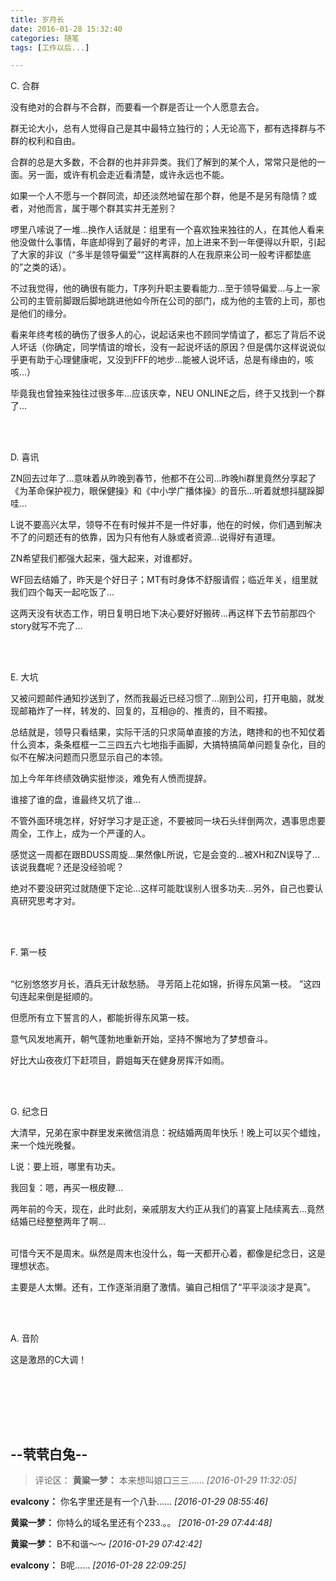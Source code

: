 ```yaml
---
title: 岁月长
date: 2016-01-28 15:32:40
categories: 随笔
tags: [工作以后...]

---
```

C. 合群

没有绝对的合群与不合群，而要看一个群是否让一个人愿意去合。

群无论大小，总有人觉得自己是其中最特立独行的；人无论高下，都有选择群与不群的权利和自由。

合群的总是大多数，不合群的也并非异类。我们了解到的某个人，常常只是他的一面。另一面，或许有机会走近看清楚，或许永远也不能。

如果一个人不愿与一个群同流，却还淡然地留在那个群，他是不是另有隐情？或者，对他而言，属于哪个群其实并无差别？

啰里八嗦说了一堆...换作人话就是：组里有一个喜欢独来独往的人，在其他人看来他没做什么事情，年底却得到了最好的考评，加上进来不到一年便得以升职，引起了大家的非议（“多半是领导偏爱”“这样离群的人在我原来公司一般考评都垫底的”之类的话）。

不过我觉得，他的确很有能力，T序列升职主要看能力…至于领导偏爱…与上一家公司的主管前脚跟后脚地跳进他如今所在公司的部门，成为他的主管的上司，那也是他们的缘分。

看来年终考核的确伤了很多人的心，说起话来也不顾同学情谊了，都忘了背后不说人坏话（你确定，同学情谊的增长，没有一起说坏话的原因？但是偶尔这样说说似乎更有助于心理健康呢，又没到FFF的地步...能被人说坏话，总是有缘由的，咳咳...）

毕竟我也曾独来独往过很多年...应该庆幸，NEU ONLINE之后，终于又找到一个群了...

<br /><br />

D. 喜讯

ZN回去过年了...意味着从昨晚到春节，他都不在公司...昨晚hi群里竟然分享起了《为革命保护视力，眼保健操》和《中小学广播体操》的音乐...听着就想抖腿跺脚哇...

L说不要高兴太早，领导不在有时候并不是一件好事，他在的时候，你们遇到解决不了的问题还有的依靠，因为只有他有人脉或者资源...说得好有道理。

ZN希望我们都强大起来，强大起来，对谁都好。

WF回去结婚了，昨天是个好日子；MT有时身体不舒服请假；临近年关，组里就我们四个每天一起吃饭了...

这两天没有状态工作，明日复明日地下决心要好好搬砖...再这样下去节前那四个story就写不完了...

<br /><br />

E. 大坑

又被问题邮件通知抄送到了，然而我最近已经习惯了...刚到公司，打开电脑，就发现邮箱炸了一样，转发的、回复的，互相@的、推责的，目不暇接。

总结就是，领导只看结果，实际干活的只求简单直接的方法，瞎搀和的也不知仗着什么资本，条条框框一二三四五六七地指手画脚，大搞特搞简单问题复杂化，目的似不在解决问题而只愿显示自己的本领。

加上今年年终绩效确实挺惨淡，难免有人愤而提辞。

谁接了谁的盘，谁最终又坑了谁…

不管外面环境怎样，好好学习才是正途，不要被同一块石头绊倒两次，遇事思虑要周全，工作上，成为一个严谨的人。

感觉这一周都在跟BDUSS周旋…果然像L所说，它是会变的...被XH和ZN误导了...该说我蠢呢？还是没经验呢？

绝对不要没研究过就随便下定论...这样可能耽误别人很多功夫...另外，自己也要认真研究思考才对。

<br /><br />

F. 第一枝<br /><br />

“忆别悠悠岁月长，酒兵无计敌愁肠。 寻芳陌上花如锦，折得东风第一枝。 ”这四句连起来倒是挺顺的。

但愿所有立下誓言的人，都能折得东风第一枝。

意气风发地离开，朝气蓬勃地重新开始，坚持不懈地为了梦想奋斗。

好比大山夜夜灯下赶项目，爵姐每天在健身房挥汗如雨。

<br /><br />

G. 纪念日

大清早，兄弟在家中群里发来微信消息：祝结婚两周年快乐！晚上可以买个蜡烛，来一个烛光晚餐。

L说：要上班，哪里有功夫。

我回复：嗯，再买一根皮鞭...

两年前的今天，现在，此时此刻，亲戚朋友大约正从我们的喜宴上陆续离去...竟然结婚已经整整两年了啊...<br /><br />

可惜今天不是周末。纵然是周末也没什么，每一天都开心着，都像是纪念日，这是理想状态。

主要是人太懒。还有，工作逐渐消磨了激情。骗自己相信了“平平淡淡才是真”。

<br /><br />

A. 音阶

这是激昂的C大调！

<br /><br />

<br /><br />

--茕茕白兔--
---
>评论区：
>**黄粱一梦：** 本来想叫娘口三三......  *[2016-01-29 11:32:05]*
>
**evalcony：** 你名字里还是有一个八卦……  *[2016-01-29 08:55:46]*
>
**黄粱一梦：** 你特么的域名里还有个233.。。  *[2016-01-29 07:44:48]*
>
**黄粱一梦：** B不和谐～～  *[2016-01-29 07:42:42]*
>
**evalcony：** B呢……  *[2016-01-28 22:09:25]*
>
